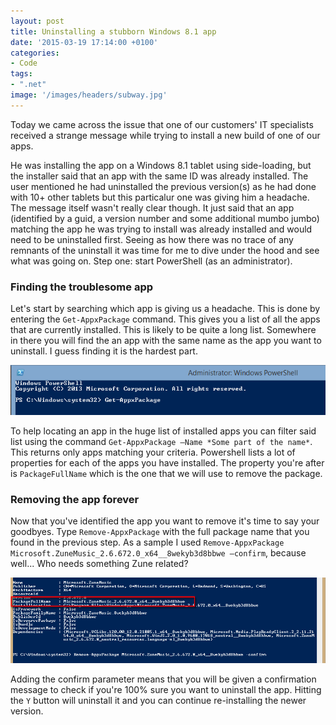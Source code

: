 ```yaml
---
layout: post
title: Uninstalling a stubborn Windows 8.1 app
date: '2015-03-19 17:14:00 +0100'
categories:
- Code
tags:
- ".net"
image: '/images/headers/subway.jpg'
---
```


Today we came across the issue that one of our customers' IT specialists received a strange message while trying to install a new build of one of our apps.

He was installing the app on a Windows 8.1 tablet using side-loading, but the installer said that an app with the same ID was already installed. The user mentioned he had uninstalled the previous version(s) as he had done with 10+ other tablets but this particalur one was giving him a headache. The message itself wasn't really clear though. It just said that an app (identified by a guid, a version number and some additional mumbo jumbo) matching the app he was trying to install was already installed and would need to be uninstalled first. Seeing as how there was no trace of any remnants of the uninstall it was time for me to dive under the hood and see what was going on. Step one: start PowerShell (as an administrator).

### Finding the troublesome app

Let's start by searching which app is giving us a headache. This is done by entering the `Get-AppxPackage` command. This gives you a list of all the apps that are currently installed. This is likely to be quite a long list. Somewhere in there you will find the an app with the same name as the app you want to uninstall. I guess finding it is the hardest part.

![get-package](/images/posts/get-package.jpg)

To help locating an app in the huge list of installed apps you can filter said list using the command `Get-AppxPackage –Name *Some part of the name*`. This returns only apps matching your criteria. Powershell lists a lot of properties for each of the apps you have installed. The property you're after is `PackageFullName` which is the one that we will use to remove the package.

### Removing the app forever

Now that you've identified the app you want to remove it's time to say your goodbyes. Type `Remove-AppxPackage` with the full package name that you found in the previous step. As a sample I used `Remove-AppxPackage Microsoft.ZuneMusic_2.6.672.0_x64__8wekyb3d8bbwe –confirm`, because well... Who needs something Zune related?

![zuneapp](/images/posts/zuneapp1.jpg)

Adding the confirm parameter means that you will be given a confirmation message to check if you're 100% sure you want to uninstall the app. Hitting the `Y` button will uninstall it and you can continue re-installing the newer version.
